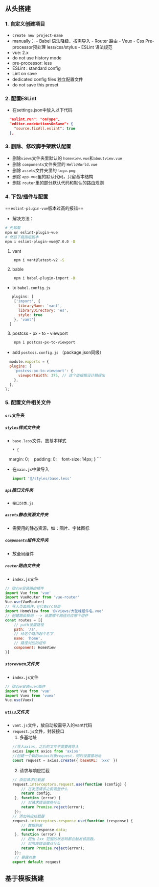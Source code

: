 ## 从头搭建
### 1. 自定义创建项目
- `create new project-name`
- manually：
		- Babel 语法降级、按需导入
		- Router 路由
		- Veux
		- Css Pre-processor预处理 less/css/stylus
		- ESLint 语法规范
- vue: 2.x
- do not use history mode
- pre-processor: less
- ESLint : standard config
- Lint on save
- dedicated config files 独立配置文件
- do not save this preset
### 2. 配置ESLint
- 在settings.json中放入以下代码
````json
  "eslint.run": "onType",
  "editor.codeActionsOnSave": {
    "source.fixAll.eslint": true
  },
````
### 3. 删除、修改脚手架默认配置
- 删除`views`文件夹里默认的 `homeview.vue`和`aboutview.vue`
- 删除 `components`文件夹里的 `HelloWorld.vue`
- 删除 `assets`文件夹里的 `logo.png`
- 删除 `app.vue`里的默认代码，只留基本结构
- 删除 `router`里的部分默认代码和默认的路由规则
### 4. 下包/插件与配置
==`eslint-plugin-vue`版本过高的报错==
- 解决方法：
```bash
# 先卸载
npm un eslint-plugin-vue
# 然后下载指定版本
npm i eslint-plugin-vue@7.0.0 -D
```
1. vant
```bash
	npm i vant@latest-v2 -S
```
2. bable
```bash
	npm i babel-plugin-import -D
```
- to `babel.config.js`
```js
   plugins: [
    ['import', {
      libraryName: 'vant',
      libraryDirectory: 'es',
      style: true
    }, 'vant']
  ]
```
3.  postcss - px - to - viewport
```bash
	npm i postcss-px-to-viewport
```
- add `postcss.config.js` （package.json同级）
```js
  module.exports = {
  plugins: {
    'postcss-px-to-viewport': {
      viewportWidth: 375, // 这个值根据设计稿得出
    },
  },
};
```
### 5. 配置文件相关文件
#### `src`文件夹
##### `styles`样式文件夹
- `base.less`文件，放基本样式
	```less
	* {
    margin: 0;
    padding: 0;
    font-size: 14px;
	}
	```
- 在`main.js`中做导入
	```js
	import '@/styles/base.less'
	```

##### `api`接口文件夹
- `接口分类.js`

##### `assets`静态资源文件夹
- 需要用的静态资源，如：图片、字体图标

##### `components`组件文件夹
- 放全局组件

##### `router`路由文件夹
- `index.js`文件
```js
// 给Vue安装路由插件 
import Vue from 'vue'
import VueRouter from 'vue-router' 
Vue.use(VueRouter)
// 导入页面组件，@代表src目录 
import HomeView from '@/views/大驼峰组件名.vue' 
// 创建路由规则 --> 设置哪个路径对应哪个组件 
const routes = [{  
	// path设置路径    
	path: '/a',    
	// 给这个路由起个名字    
	name: 'home',    
	// 路径对应的组件    
	component: HomeView 
}]
```

##### `store`vuex文件夹
- `index.js`文件
```js
// 给Vue安装vuex插件 
import Vue from 'vue'
import Vuex from 'vuex'
Vue.use(Vuex)
```

##### `utils`文件夹
- `vant.js`文件，放自动按需导入的vant代码
- `request.js`文件，封装接口
	1. 多基地址
	```js
	//导入axios，之后的文件不需要再导入
	axios import axios from 'axios' 
	//创建一个新的axios对象request，同时设置基地址 
	const request = axios.create({ baseURL: 'xxx' })
	```
	2. 请求与响应拦截
	```js
	// 添加请求拦截器
	request.interceptors.request.use(function (config) {
	    // 在发送请求之前做些什么
	    return config;
     }, function (error) {
	    // 对请求错误做些什么
	    return Promise.reject(error);
     }); 
   // 添加响应拦截器
   request.interceptors.response.use(function (response) {
	    // 数据剥离
	    return response.data;
     }, function (error) {
	    // 超出 2xx 范围的状态码都会触发该函数。
	    // 对响应错误做点什么
	    return Promise.reject(error);
     });
     // 暴露对象
	export default request
	```

## 基于模板搭建
